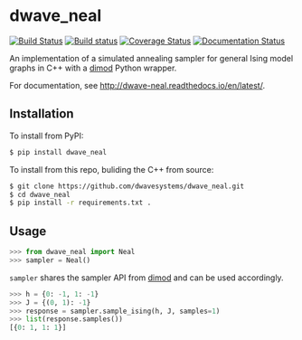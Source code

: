# dwave_neal

[![Build Status](https://travis-ci.org/dwavesystems/dwave_neal.svg?branch=master)](https://travis-ci.org/dwavesystems/dwave_neal)
[![Build status](https://ci.appveyor.com/api/projects/status/ip1j34wt9s9xsvnm?svg=true)](https://ci.appveyor.com/project/wbernoudy/dwave-sage)
[![Coverage Status](https://coveralls.io/repos/github/dwavesystems/dwave_neal/badge.svg?branch=master)](https://coveralls.io/github/dwavesystems/dwave_neal?branch=master)
[![Documentation Status](http://readthedocs.org/projects/dwave-neal/badge/?version=latest)](http://dwave-neal.readthedocs.io/en/latest/?badge=latest)

An implementation of a simulated annealing sampler for general Ising model graphs in C++ with a [dimod][1] Python wrapper.

For documentation, see <http://dwave-neal.readthedocs.io/en/latest/>.

## Installation

To install from PyPI:

```bash
$ pip install dwave_neal
```

To install from this repo, buliding the C++ from source:

```bash
$ git clone https://github.com/dwavesystems/dwave_neal.git
$ cd dwave_neal
$ pip install -r requirements.txt .
```

## Usage
```python
>>> from dwave_neal import Neal
>>> sampler = Neal()
```

`sampler` shares the sampler API from [dimod][1] and can be used accordingly.

```python
>>> h = {0: -1, 1: -1}
>>> J = {(0, 1): -1}
>>> response = sampler.sample_ising(h, J, samples=1)
>>> list(response.samples())
[{0: 1, 1: 1}]
```

[1]: https://dwavesystems.github.io/dimod/index.html
